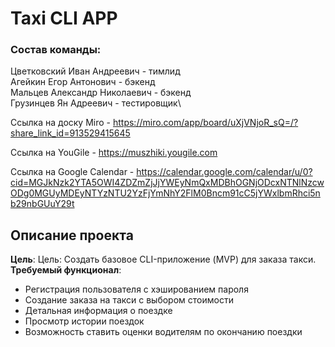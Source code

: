 # Taxi CLI APP
### Состав команды:

Цветковский Иван Андреевич - тимлид\
Агейкин Егор Антонович - бэкенд\
Мальцев Александр Николаевич - бэкенд\
Грузинцев Ян Адреевич - тестировщик\

Ссылка на доску Miro - https://miro.com/app/board/uXjVNjoR_sQ=/?share_link_id=913529415645

Ссылка на YouGile - https://muszhiki.yougile.com

Ccылка на Google Calendar - https://calendar.google.com/calendar/u/0?cid=MGJkNzk2YTA5OWI4ZDZmZjJjYWEyNmQxMDBhOGNjODcxNTNlNzcwODg0MGUyMDEyNTYzNTU2YzFjYmNhY2FlM0Bncm91cC5jYWxlbmRhci5nb29nbGUuY29t

## Описание проекта
**Цель**: Цель: Создать базовое CLI-приложение (MVP) для заказа такси.\
**Требуемый функционал**:
- Регистрация пользователя с хэшированием пароля
- Cоздание заказа на такси с выбором стоимости
- Детальная информация о поездке
- Просмотр истории поездок
- Возможность ставить оценки водителям по окончанию поездки
